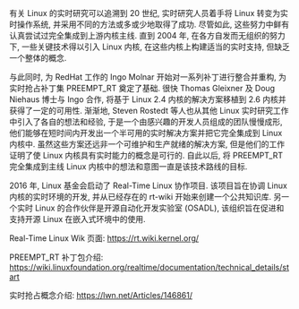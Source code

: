 
有关 Linux 的实时研究可以追溯到 20 世纪, 实时研究人员着手将 Linux 转变为实时操作系统, 并采用不同的方法或多或少地取得了成功. 尽管如此, 这些努力中鲜有认真尝试过完全集成到上游内核主线. 直到 2004 年, 在各方自发而无组织的努力下, 一些关键技术得以引入 Linux 内核, 在这些内核上构建适当的实时支持, 但缺乏一个整体的概念.

与此同时, 为 RedHat 工作的 Ingo Molnar 开始对一系列补丁进行整合并重构, 为实时抢占补丁集 PREEMPT_RT 奠定了基础. 很快 Thomas Gleixner 及 Doug Niehaus 博士与 Ingo 合作, 将基于 Linux 2.4 内核的解决方案移植到 2.6 内核并获得了一定的可用性. 渐渐地, Steven Rostedt 等人也从其他 Linux 实时研究工作中引入了各自的想法和经验, 于是一个由感兴趣的开发人员组成的团队慢慢成形, 他们能够在短时间内开发出一个半可用的实时解决方案并把它完全集成到 Linux 内核中. 虽然这些方案还远非一个可维护和生产就绪的解决方案, 但是他们的工作证明了使 Linux 内核具有实时能力的概念是可行的. 自此以后, 将 PREEMPT_RT 完全集成到主线 Linux 内核中的想法和意图一直是该技术路线的目标.

2016 年, Linux 基金会启动了 Real-Time Linux 协作项目. 该项目旨在协调 Linux 内核的实时环境的开发, 并从已经存在的 rt-wiki 开始来创建一个公共知识库. 另一个实时 Linux 的合作伙伴是开源自动化开发实验室 (OSADL), 该组织旨在促进和支持开源 Linux 在嵌入式环境中的使用.

Real-Time Linux Wik 页面: https://rt.wiki.kernel.org/

PREEMPT_RT 补丁包介绍: https://wiki.linuxfoundation.org/realtime/documentation/technical_details/start

实时抢占概念介绍: https://lwn.net/Articles/146861/
